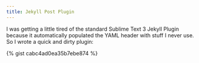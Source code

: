 ```yaml
---
title: Jekyll Post Plugin
---
```



I was getting a little tired of the standard Sublime Text 3 Jekyll Plugin because it automatically populated the YAML header with stuff I never use.  So I wrote a quick and dirty plugin:

{% gist cabc4ad0ea35b7ebe874 %}
